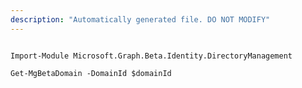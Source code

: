 ```yaml
---
description: "Automatically generated file. DO NOT MODIFY"
---
```


```powershellv2

Import-Module Microsoft.Graph.Beta.Identity.DirectoryManagement

Get-MgBetaDomain -DomainId $domainId

```